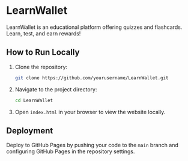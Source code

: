 # LearnWallet

LearnWallet is an educational platform offering quizzes and flashcards. Learn, test, and earn rewards!

## How to Run Locally

1. Clone the repository:

    ```bash
    git clone https://github.com/yourusername/LearnWallet.git
    ```

2. Navigate to the project directory:

    ```bash
    cd LearnWallet
    ```

3. Open `index.html` in your browser to view the website locally.

## Deployment

Deploy to GitHub Pages by pushing your code to the `main` branch and configuring GitHub Pages in the repository settings.
